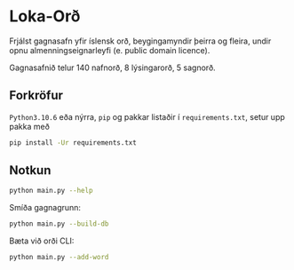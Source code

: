 # Loka-Orð

Frjálst gagnasafn yfir íslensk orð, beygingamyndir þeirra og fleira, undir opnu almenningseignarleyfi (e. public domain licence).

Gagnasafnið telur 140 nafnorð, 8 lýsingarorð, 5 sagnorð.

## Forkröfur

`Python3.10.6` eða nýrra, `pip` og pakkar listaðir í `requirements.txt`, setur upp pakka með

```bash
pip install -Ur requirements.txt
```

## Notkun

```bash
python main.py --help
```

Smíða gagnagrunn:

```bash
python main.py --build-db
```

Bæta við orði CLI:

```bash
python main.py --add-word
```
